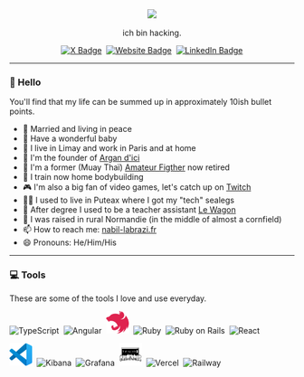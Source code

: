 <div id="header" align="center">
  <img src="https://media.giphy.com/media/ZVik7pBtu9dNS/giphy.gif" width="400" />
  <p>ich bin hacking.</p>
</div>

<div id="badges" align="center">
  <a href="https://twitter.com/Nabil71405502"><img src="https://img.shields.io/badge/(twitter)-000000?style=for-the-badge&logo=x&logoColor=white" alt="X Badge"/></a>&nbsp;
  <a href="https://nabil-labrazi.fr/"><img src="https://img.shields.io/static/v1?label=nabil-labrazi.fr&message=&color=7268F0&style=for-the-badge&logo=googlechrome&logoColor=white" alt="Website Badge" /></a>&nbsp;
  <a href="https://www.linkedin.com/in/nabil-labrazi/"><img src="https://img.shields.io/badge/LinkedIn-0077B5?style=for-the-badge&logo=linkedin&logoColor=white" alt="LinkedIn Badge"/></a>
</div>

----

### 👋 Hello

You'll find that my life can be summed up in approximately 10ish bullet points.

- 💍 Married and living in peace
- 👶 Have a wonderful baby
- 🏡 I live in Limay and work in Paris and at home
- 🧴 I'm the founder of [Argan d'ici](https://argandici.com)
- 🥊 I'm a former (Muay Thaï) [Amateur Figther](https://www.pst92.com/2019-2020) now retired
- 💪 I train now home bodybuilding
- 🎮 I'm also a big fan of video games, let's catch up on [Twitch](https://www.twitch.tv/zref)
- 🧑‍💻 I used to live in Puteax where I got my "tech" sealegs
- 📓 After degree I used to be a teacher assistant [Le Wagon](https://www.lewagon.com/)
- 🌽 I was raised in rural Normandie (in the middle of almost a cornfield)
- 📫 How to reach me: [nabil-labrazi.fr](https://nabil-labrazi.fr/)
- 😄 Pronouns: He/Him/His


----

### 💻 Tools

These are some of the tools I love and use everyday.

<img src="https://cdn.jsdelivr.net/gh/devicons/devicon/icons/typescript/typescript-original.svg" title="TypeScript" alt="TypeScript" width="40" height="40"/>&nbsp;
<img src="https://cdn.jsdelivr.net/gh/devicons/devicon/icons/angularjs/angularjs-original.svg" title="Angular" alt="Angular" width="40" height="40"/>&nbsp;
<img src="https://github.com/devicons/devicon/blob/v2.16.0/icons/nestjs/nestjs-original.svg" title="NestJS" alt="NestJS" width="40" height="40"/>&nbsp;
<img src="https://cdn.jsdelivr.net/gh/devicons/devicon/icons/ruby/ruby-original.svg" title="Ruby" alt="Ruby" width="40" height="40"/>&nbsp;
<img src="https://cdn.jsdelivr.net/gh/devicons/devicon/icons/rails/rails-plain.svg" title="Ruby on Rails" alt="Ruby on Rails" width="40" height="40"/>&nbsp;
<img src="https://cdn.jsdelivr.net/gh/devicons/devicon/icons/react/react-original.svg" title="React" alt="React" width="40" height="40"/>&nbsp;

<img src="https://github.com/devicons/devicon/blob/master/icons/vscode/vscode-original.svg" title="VS Code" alt="VS Code" width="40" height="40"/>&nbsp;
<img src="https://iconduck.com/icons/94515/kibana" title="Kibana" alt="Kibana" width="40" height="40"/>&nbsp;
<img src="https://grafana.com/static/img/menu/grafana2.svg" title="Grafana" alt="Grafana" width="40" height="40"/>&nbsp;
<img src="https://github.com/devicons/devicon/blob/master/icons/ohmyzsh/ohmyzsh-original.svg" title="ohmyzsh" alt="ohmyzsh" width="40" height="40"/>&nbsp;
<img src="https://cdn.simpleicons.org/vercel" title="Vercel" alt="Vercel" width="40" height="40"/>&nbsp;
<img src="https://railway.app/favicon.ico" title="Railway" alt="Railway" width="40" height="40"/>&nbsp;
